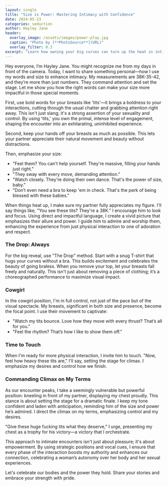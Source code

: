 ```yaml
---
layout: single
title: "Size is Power: Mastering Intimacy with Confidence"
date: 2024-05-23
categories: seduction
author: Hayley Jane
header:
  overlay_image: /assets/images/power-play.jpg
  caption: "Photo by [**PhotoSource**](URL)"
  overlay_filter: 0.3
excerpt: "Learn how owning your big curves can turn up the heat in intimate moments, by letting them be admired, not just touched."
---
```


Hey everyone, I’m Hayley Jane. You might recognize me from my days in front of the camera. Today, I want to share something personal—how I use my words and size to enhance intimacy. My measurements are 38K-35-42, and they’re more than just numbers. They command attention and set the stage. Let me show you how the right words can make your size more impactful in those special moments.

First, use bold words for your breasts like 'tits'—it brings a boldness to your interactions, cutting through the usual chatter and grabbing attention right away. This isn't just slang; it's a strong assertion of your sexuality and control. By using 'tits,' you own the primal, intense level of engagement, shaping the encounter into an exhilarating, uninhibited experience.

Second, keep your hands off your breasts as much as possible. This lets your partner appreciate their natural movement and beauty without distractions.

Then, emphasize your size:
- "Feel them? You can't help yourself. They're massive, filling your hands just right."
- "They sway with every move, demanding attention."
- "Watch closely. They're doing their own dance. That's the power of size, baby."
- "Don’t even need a bra to keep 'em in check. That's the perk of being blessed with these babies."

When things heat up, I make sure my partner fully appreciates my figure. I'll say things like, "You see these tits? They're a 38K." I encourage him to look and focus. Using direct and impactful language, I create a vivid picture that emphasizes their allure and power. I guide him to admire and worship them, enhancing the experience from just physical interaction to one of adoration and respect.

### The Drop: Always

For the big reveal, use "The Drop" method. Start with a snug T-shirt that hugs your curves without a bra. This builds excitement and celebrates the beauty of going braless. When you remove your top, let your breasts fall freely and naturally. This isn't just about removing a piece of clothing; it’s a choreographed performance to maximize visual impact.

### Cowgirl

In the cowgirl position, I'm in full control, not just of the pace but of the visual spectacle. My breasts, significant in both size and presence, become the focal point. I use their movement to captivate:
- "Watch my tits bounce. Love how they move with every thrust? That’s all for you."
- "Feel the rhythm? That’s how I like to show them off."

### Time to Touch

When I'm ready for more physical interaction, I invite him to touch. "Now, feel how heavy these tits are," I'll say, setting the stage for climax. I emphasize my desires and control how we finish.

### Commanding Climax on My Terms

As our encounter peaks, I take a seemingly vulnerable but powerful position: kneeling in front of my partner, displaying my chest proudly. This stance is about setting the stage for a dramatic finale. I keep my tone confident and laden with anticipation, reminding him of the size and power he’s admired. I direct the climax on my terms, emphasizing control and my desires.

"Give these huge fucking tits what they deserve," I urge, presenting my chest as a trophy for his victory—a victory that I orchestrate.

This approach to intimate encounters isn't just about pleasure; it's about empowerment. By using strategic positions and vocal cues, I ensure that every phase of the interaction boosts my authority and enhances our connection, celebrating a woman’s autonomy over her body and her sexual experiences.

Let's celebrate our bodies and the power they hold. Share your stories and embrace your strength with pride.
